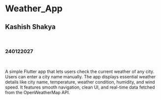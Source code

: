 # Weather_App
<h2>Kashish Shakya</h2><br>
<h3>240122027</h3><br>
<p>A simple Flutter app that lets users check the current weather of any city. Users can enter a city name manually. The app displays essential weather details like city name, temperature, weather condition, humidity, and wind speed. It features smooth navigation, clean UI, and real-time data fetched from the OpenWeatherMap API.</p>

